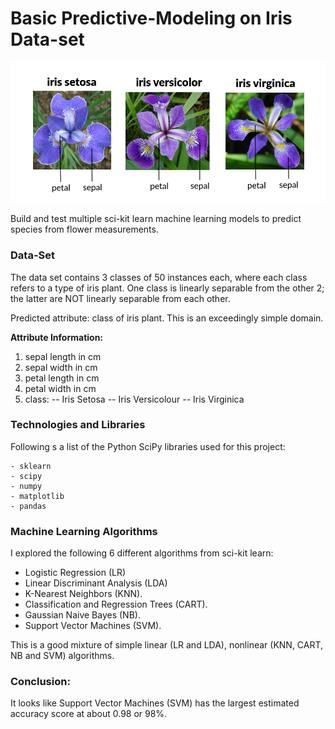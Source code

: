 # Basic Predictive-Modeling on Iris Data-set

![iris-image](img/iris-species.png)

Build and test multiple sci-kit learn machine learning models to predict species from flower measurements.

### Data-Set
The data set contains 3 classes of 50 instances each, where each class refers to a type of iris plant. One class is linearly separable from the other 2; the latter are NOT linearly separable from each other. 

Predicted attribute: class of iris plant. 
This is an exceedingly simple domain.

**Attribute Information:**

1. sepal length in cm 
2. sepal width in cm 
3. petal length in cm 
4. petal width in cm 
5. class: 
-- Iris Setosa 
-- Iris Versicolour 
-- Iris Virginica

### Technologies and Libraries
Following s a list of the Python SciPy libraries used for this project:
```
- sklearn
- scipy
- numpy
- matplotlib
- pandas
```

### Machine Learning Algorithms
I explored the following 6 different algorithms from sci-kit learn:

- Logistic Regression (LR)
- Linear Discriminant Analysis (LDA)
- K-Nearest Neighbors (KNN).
- Classification and Regression Trees (CART).
- Gaussian Naive Bayes (NB).
- Support Vector Machines (SVM).

This is a good mixture of simple linear (LR and LDA), nonlinear (KNN, CART, NB and SVM) algorithms.

### Conclusion:
It looks like Support Vector Machines (SVM) has the largest estimated accuracy score at about 0.98 or 98%.

